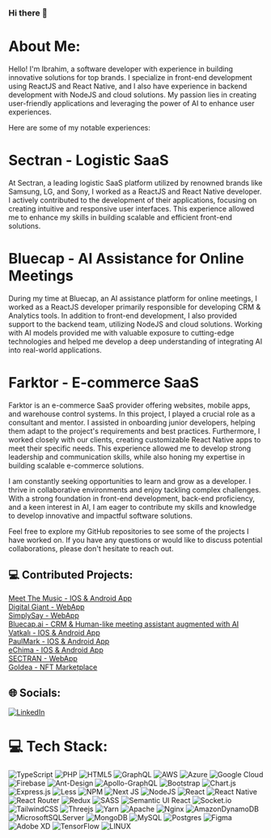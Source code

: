 ### Hi there 👋

# About Me:

Hello! I'm Ibrahim, a software developer with experience in building innovative solutions for top brands. 
I specialize in front-end development using ReactJS and React Native, and I also have experience in backend development with NodeJS and cloud solutions. 
My passion lies in creating user-friendly applications and leveraging the power of AI to enhance user experiences.

Here are some of my notable experiences:

# Sectran - Logistic SaaS
At Sectran, a leading logistic SaaS platform utilized by renowned brands like Samsung, LG, and Sony, I worked as a ReactJS and React Native developer. I actively contributed to the development of their applications, focusing on creating intuitive and responsive user interfaces. This experience allowed me to enhance my skills in building scalable and efficient front-end solutions.

# Bluecap - AI Assistance for Online Meetings
During my time at Bluecap, an AI assistance platform for online meetings, I worked as a ReactJS developer primarily responsible for developing CRM & Analytics tools. In addition to front-end development, I also provided support to the backend team, utilizing NodeJS and cloud solutions. Working with AI models provided me with valuable exposure to cutting-edge technologies and helped me develop a deep understanding of integrating AI into real-world applications.

# Farktor - E-commerce SaaS
Farktor is an e-commerce SaaS provider offering websites, mobile apps, and warehouse control systems. In this project, I played a crucial role as a consultant and mentor. I assisted in onboarding junior developers, helping them adapt to the project's requirements and best practices. Furthermore, I worked closely with our clients, creating customizable React Native apps to meet their specific needs. This experience allowed me to develop strong leadership and communication skills, while also honing my expertise in building scalable e-commerce solutions.

I am constantly seeking opportunities to learn and grow as a developer. I thrive in collaborative environments and enjoy tackling complex challenges. With a strong foundation in front-end development, back-end proficiency, and a keen interest in AI, I am eager to contribute my skills and knowledge to develop innovative and impactful software solutions.

Feel free to explore my GitHub repositories to see some of the projects I have worked on. If you have any questions or would like to discuss potential collaborations, please don't hesitate to reach out.

## 💻 Contributed Projects:

[Meet The Music - IOS & Android App](https://apps.apple.com/tr/app/meet-the-music-chat-dating/id1488672111)<br />
[Digital Giant - WebApp](https://www.digital-giant.com/)<br />
[SimplySay - WebApp](https://www.simplysay.com/)<br />
[Bluecap.ai - CRM & Human-like meeting assistant augmented with AI](https://bluecap.ai)<br />
[Vatkalı - IOS & Android App](https://apps.apple.com/tr/app/vatkali/id6446801830?l=tr)<br />
[PaulMark - IOS & Android App](https://apps.apple.com/tr/app/paulmark/id1504836548?l=tr)<br />
[eChima - IOS & Android App](https://apps.apple.com/tr/app/echima/id1549640658)<br />
[SECTRAN - WebApp](https://v2.sectran.eu/)<br />
[GoIdea - NFT Marketplace](https://goidea.io/)<br />

## 🌐 Socials:
[![LinkedIn](https://img.shields.io/badge/LinkedIn-%230077B5.svg?logo=linkedin&logoColor=white)](https://linkedin.com/in/https://www.linkedin.com/in/hibrahimtuna/) 

# 💻 Tech Stack:
![TypeScript](https://img.shields.io/badge/typescript-%23007ACC.svg?style=for-the-badge&logo=typescript&logoColor=white) ![PHP](https://img.shields.io/badge/php-%23777BB4.svg?style=for-the-badge&logo=php&logoColor=white) ![HTML5](https://img.shields.io/badge/html5-%23E34F26.svg?style=for-the-badge&logo=html5&logoColor=white) ![GraphQL](https://img.shields.io/badge/-GraphQL-E10098?style=for-the-badge&logo=graphql&logoColor=white) ![AWS](https://img.shields.io/badge/AWS-%23FF9900.svg?style=for-the-badge&logo=amazon-aws&logoColor=white) ![Azure](https://img.shields.io/badge/azure-%230072C6.svg?style=for-the-badge&logo=azure-devops&logoColor=white) ![Google Cloud](https://img.shields.io/badge/Google%20Cloud-%234285F4.svg?style=for-the-badge&logo=google-cloud&logoColor=white) ![Firebase](https://img.shields.io/badge/firebase-%23039BE5.svg?style=for-the-badge&logo=firebase) ![Ant-Design](https://img.shields.io/badge/-AntDesign-%230170FE?style=for-the-badge&logo=ant-design&logoColor=white) ![Apollo-GraphQL](https://img.shields.io/badge/-ApolloGraphQL-311C87?style=for-the-badge&logo=apollo-graphql) ![Bootstrap](https://img.shields.io/badge/bootstrap-%23563D7C.svg?style=for-the-badge&logo=bootstrap&logoColor=white) ![Chart.js](https://img.shields.io/badge/chart.js-F5788D.svg?style=for-the-badge&logo=chart.js&logoColor=white) ![Express.js](https://img.shields.io/badge/express.js-%23404d59.svg?style=for-the-badge&logo=express&logoColor=%2361DAFB) ![Less](https://img.shields.io/badge/less-2B4C80?style=for-the-badge&logo=less&logoColor=white) ![NPM](https://img.shields.io/badge/NPM-%23000000.svg?style=for-the-badge&logo=npm&logoColor=white) ![Next JS](https://img.shields.io/badge/Next-black?style=for-the-badge&logo=next.js&logoColor=white) ![NodeJS](https://img.shields.io/badge/node.js-6DA55F?style=for-the-badge&logo=node.js&logoColor=white) ![React](https://img.shields.io/badge/react-%2320232a.svg?style=for-the-badge&logo=react&logoColor=%2361DAFB) ![React Native](https://img.shields.io/badge/react_native-%2320232a.svg?style=for-the-badge&logo=react&logoColor=%2361DAFB) ![React Router](https://img.shields.io/badge/React_Router-CA4245?style=for-the-badge&logo=react-router&logoColor=white) ![Redux](https://img.shields.io/badge/redux-%23593d88.svg?style=for-the-badge&logo=redux&logoColor=white) ![SASS](https://img.shields.io/badge/SASS-hotpink.svg?style=for-the-badge&logo=SASS&logoColor=white) ![Semantic UI React](https://img.shields.io/badge/Semantic%20UI%20React-%2335BDB2.svg?style=for-the-badge&logo=SemanticUIReact&logoColor=white) ![Socket.io](https://img.shields.io/badge/Socket.io-black?style=for-the-badge&logo=socket.io&badgeColor=010101) ![TailwindCSS](https://img.shields.io/badge/tailwindcss-%2338B2AC.svg?style=for-the-badge&logo=tailwind-css&logoColor=white) ![Threejs](https://img.shields.io/badge/threejs-black?style=for-the-badge&logo=three.js&logoColor=white) ![Yarn](https://img.shields.io/badge/yarn-%232C8EBB.svg?style=for-the-badge&logo=yarn&logoColor=white) ![Apache](https://img.shields.io/badge/apache-%23D42029.svg?style=for-the-badge&logo=apache&logoColor=white) ![Nginx](https://img.shields.io/badge/nginx-%23009639.svg?style=for-the-badge&logo=nginx&logoColor=white) ![AmazonDynamoDB](https://img.shields.io/badge/Amazon%20DynamoDB-4053D6?style=for-the-badge&logo=Amazon%20DynamoDB&logoColor=white) ![MicrosoftSQLServer](https://img.shields.io/badge/Microsoft%20SQL%20Sever-CC2927?style=for-the-badge&logo=microsoft%20sql%20server&logoColor=white) ![MongoDB](https://img.shields.io/badge/MongoDB-%234ea94b.svg?style=for-the-badge&logo=mongodb&logoColor=white) ![MySQL](https://img.shields.io/badge/mysql-%2300f.svg?style=for-the-badge&logo=mysql&logoColor=white) ![Postgres](https://img.shields.io/badge/postgres-%23316192.svg?style=for-the-badge&logo=postgresql&logoColor=white) 	![Figma](https://img.shields.io/badge/figma-%23F24E1E.svg?style=for-the-badge&logo=figma&logoColor=white) ![Adobe XD](https://img.shields.io/badge/Adobe%20XD-470137?style=for-the-badge&logo=Adobe%20XD&logoColor=#FF61F6) ![TensorFlow](https://img.shields.io/badge/TensorFlow-%23FF6F00.svg?style=for-the-badge&logo=TensorFlow&logoColor=white) ![LINUX](https://img.shields.io/badge/Linux-FCC624?style=for-the-badge&logo=linux&logoColor=black)

